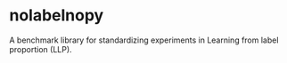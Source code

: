 # nolabelnopy
A benchmark library for standardizing experiments in Learning from label proportion (LLP).
